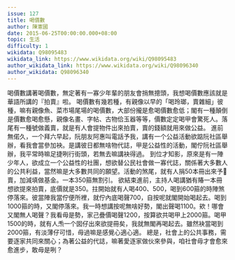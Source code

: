 ```yaml
---
issue: 127
title: 喝價數
author: 陳憲國
date: 2015-06-25T00:00:00.000+08:00
topic: 生活
difficulty: 1
wikidata: Q98095483
wikidata_link: https://www.wikidata.org/wiki/Q98095483
author_wikidata_link: https://www.wikidata.org/wiki/Q98096340
author_wikidata: Q98096340
---
```

喝價數講著喝價數，無定著有一寡少年輩的朋友會捎無摠頭，我想喝價數應該就是華語所講的『拍賣』啦。
喝價數有幾若種，有親像以早的「喝玲瑯，賣雜細」彼種，嘛有親像魚、菜市場尾場的喝價數，大部份攏是愈喝價數愈低；閣有一種顛倒是價數愈喝愈懸，親像名畫、字帖、古物佮玉器等等，價數定定喝甲會驚死人。落尾有一種號做義賣，就是有人會提物件出來拍賣，賣的錢額就用來做公益。
進前無偌久，一个拜六早起，阮朋友阿惠叫電話予我，講有一个公益活動欲踮阮社區舉辦，看我會當參加袂。是講彼日都無啥物代誌，甲是公益性的活動，閣佇阮社區舉辦，我平常時嘛足捷咧行街頭，若無去嘛講袂得過。
到位才知影，原來是有一陣少年人，欲成立一个公益性的社團，想欲替公民社會做一寡代誌，關係著大多數人的公共利益，當然嘛是大多數共同的願望。活動的煞尾，就有人捐50本冊出來予𪜶賣，加減填做基金。一本350箍無割引。
欲結束進前，主持人喝講猶有賰一本冊想欲提來拍賣，底價就是350。拄開始就有人喝400、500，喝到600箍的時陣煞停落來。彼當陣我當佇便所裡，就佇內底喝聲700，自按呢就閣開始喝起去。喝到1000箍的時，又閣停落來。我一時想講按呢無啥好勢，閣出聲喝1100。欸！哪會又閣無人喝聲？我看毋是勢，家己疊價喝聲1200，按算欲共喝甲上2000箍。喝甲1500的時，就有人𤆬一个囡仔出來欲提冊矣，我就無閣再喝起去。雖然袂當喝到2000箍，有淡薄仔可惜，毋過嘛是感覺心適心適。
總是，社會上的公共事務，需要逐家共同來關心；為著公益的代誌，嘛著愛逐家做伙來參與，咱社會毋才會愈來愈進步，敢毋是咧？